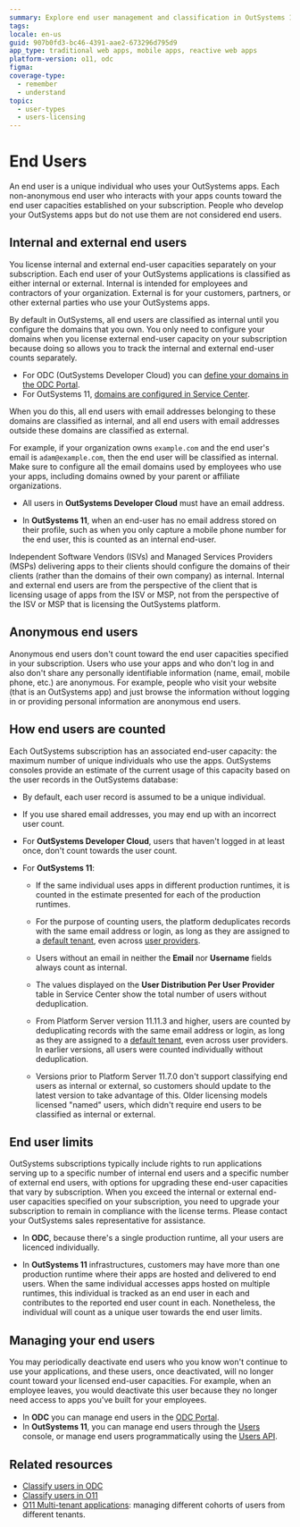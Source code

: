 ```yaml
---
summary: Explore end user management and classification in OutSystems 11 (O11), including internal, external, and anonymous user distinctions and capacities.
tags: 
locale: en-us
guid: 907b0fd3-bc46-4391-aae2-673296d795d9
app_type: traditional web apps, mobile apps, reactive web apps
platform-version: o11, odc
figma:
coverage-type:
  - remember
  - understand
topic:
  - user-types
  - users-licensing
---
```


# End Users

An end user is a unique individual who uses your OutSystems apps. Each non-anonymous end user who interacts with your apps counts toward the end user capacities established on your subscription. People who develop your OutSystems apps but do not use them are not considered end users.

## Internal and external end users

You license internal and external end-user capacities separately on your subscription. Each end user of your OutSystems applications is classified as either internal or external. Internal is intended for employees and contractors of your organization. External is for your customers, partners, or other external parties who use your OutSystems apps.

By default in OutSystems, all end users are classified as internal until you configure the domains that you own. You only need to configure your domains when you license external end-user capacity on your subscription because doing so allows you to track the internal and external end-user counts separately. 

* For ODC (OutSystems Developer Cloud) you can [define your domains in the ODC Portal](https://www.outsystems.com/tk/redirect?g=f3211746-db90-4515-8175-888d00e14bd9).
* For OutSystems 11, [domains are configured in Service Center](https://www.outsystems.com/tk/redirect?g=8cb73d92-a60d-4133-9f95-67ef4505932d).

When you do this, all end users with email addresses belonging to these domains are classified as internal, and all end users with email addresses outside these domains are classified as external. 

For example, if your organization owns `example.com` and the end user's email is `adam@example.com`, then the end user will be classified as internal. Make sure to configure all the email domains used by employees who use your apps, including domains owned by your parent or affiliate organizations.  

<div class="info" markdown="1">

* All users in **OutSystems Developer Cloud** must have an email address.

* In **OutSystems 11**, when an end-user has no email address stored on their profile, such as when you only capture a mobile phone number for the end user, this is counted as an internal end-user.  

</div>

Independent Software Vendors (ISVs) and Managed Services Providers (MSPs) delivering apps to their clients should configure the domains of their clients (rather than the domains of their own company) as internal. Internal and external end users are from the perspective of the client that is licensing usage of apps from the ISV or MSP, not from the perspective of the ISV or MSP that is licensing the OutSystems platform.

## Anonymous end users

Anonymous end users don't count toward the end user capacities specified in your subscription. Users who use your apps and who don't log in and also don't share any personally identifiable information (name, email, mobile phone, etc.) are anonymous. For example, people who visit your website (that is an OutSystems app) and just browse the information without logging in or providing personal information are anonymous end users.

## How end users are counted

Each OutSystems subscription has an associated end-user capacity: the maximum number of unique individuals who use the apps. OutSystems consoles provide an estimate of the current usage of this capacity based on the user records in the OutSystems database:

* By default, each user record is assumed to be a unique individual.

* If you use shared email addresses, you may end up with an incorrect user count.

* For **OutSystems Developer Cloud**, users that haven't logged in at least once, don't count towards the user count.

* For **OutSystems 11**:

    * If the same individual uses apps in different production runtimes, it is counted in the estimate presented for each of the production runtimes.

    * For the purpose of counting users, the platform deduplicates records with the same email address or login, as long as they are assigned to a [default tenant](https://success.outsystems.com/documentation/how_to_guides/development/how_to_build_a_multi_tenant_application/#multi-tenancy-in-outsystems-platform), even across [user providers](intro.md#User-providers).

    * Users without an email in neither the **Email** nor **Username** fields always count as internal.

    * The values displayed on the **User Distribution Per User Provider** table in Service Center show the total number of users without deduplication.

    * From Platform Server version 11.11.3 and higher, users are counted by deduplicating records with the same email address or login, as long as they are assigned to a [default tenant](https://success.outsystems.com/documentation/how_to_guides/development/how_to_build_a_multi_tenant_application/#multi-tenancy-in-outsystems-platform), even across user providers. In earlier versions, all users were counted individually without deduplication.

    * Versions prior to Platform Server 11.7.0 don't support classifying end users as internal or external, so customers should update to the latest version to take advantage of this. Older licensing models licensed "named" users, which didn't require end users to be classified as internal or external.


## End user limits

OutSystems subscriptions typically include rights to run applications serving up to a specific number of internal end users and a specific number of external end users, with options for upgrading these end-user capacities that vary by subscription. When you exceed the internal or external end-user capacities specified on your subscription, you need to upgrade your subscription to remain in compliance with the license terms. Please contact your OutSystems sales representative for assistance.

* In **ODC**, because there's a single production runtime, all your users are licenced individually.

* In **OutSystems 11** infrastructures, customers may have more than one production runtime where their apps are hosted and delivered to end users. When the same individual accesses apps hosted on multiple runtimes, this individual is tracked as an end user in each and contributes to the reported end user count in each. 
Nonetheless, the individual will count as a unique user towards the end user limits.

## Managing your end users

You may periodically deactivate end users who you know won't continue to use your applications, and these users, once deactivated, will no longer count toward your licensed end-user capacities. For example, when an employee leaves, you would deactivate this user because they no longer need access to apps you've built for your employees.

* In **ODC** you can manage end users in the [ODC Portal](https://www.outsystems.com/tk/redirect?g=9e0fb9b7-d2b0-419f-a5d8-5b5ed730da5e).
* In **OutSystems 11**, you can manage end users through the [Users](https://www.outsystems.com/tk/redirect?g=2cbb2e7d-9936-4bb4-8791-240ade1d1ad6) console, or manage end users programmatically using the [Users API](https://www.outsystems.com/tk/redirect?g=ce2ac90a-1911-4fcf-8c8d-016110b3f8e2).

## Related resources

* [Classify users in ODC](https://www.outsystems.com/tk/redirect?g=f3211746-db90-4515-8175-888d00e14bd9)
* [Classify users in O11](https://www.outsystems.com/tk/redirect?g=8cb73d92-a60d-4133-9f95-67ef4505932d)
* [O11 Multi-tenant applications](https://www.outsystems.com/tk/redirect?g=6e1bb224-5f33-4233-adc5-57dc98793113): managing different cohorts of users from different tenants.
